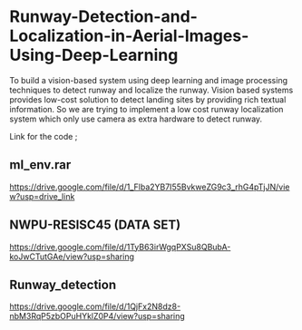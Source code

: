 # Runway-Detection-and-Localization-in-Aerial-Images-Using-Deep-Learning
 To build a vision-based system using deep learning and image processing techniques to detect runway and localize the runway.
 Vision based systems provides low-cost solution to detect landing sites by providing rich textual information.
 So we are trying to implement a low cost runway localization system which only use camera as extra hardware to detect runway.

Link for the code ;
## ml_env.rar ##
https://drive.google.com/file/d/1_Flba2YB7I55BvkweZG9c3_rhG4pTjJN/view?usp=drive_link

## NWPU-RESISC45 (DATA SET) ##
https://drive.google.com/file/d/1TyB63irWgqPXSu8QBubA-koJwCTutGAe/view?usp=sharing

## Runway_detection ##
https://drive.google.com/file/d/1QjFx2N8dz8-nbM3RqP5zbOPuHYklZ0P4/view?usp=sharing
